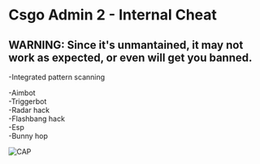 # Csgo Admin 2 - Internal Cheat

## WARNING: Since it's unmantained, it may not work as expected, or even will get you banned. 

-Integrated pattern scanning<br>

-Aimbot<br>
-Triggerbot<br>
-Radar hack<br>
-Flashbang hack<br>
-Esp<br>
-Bunny hop<br>

![CAP](https://i.imgur.com/LTe11zu.png)

